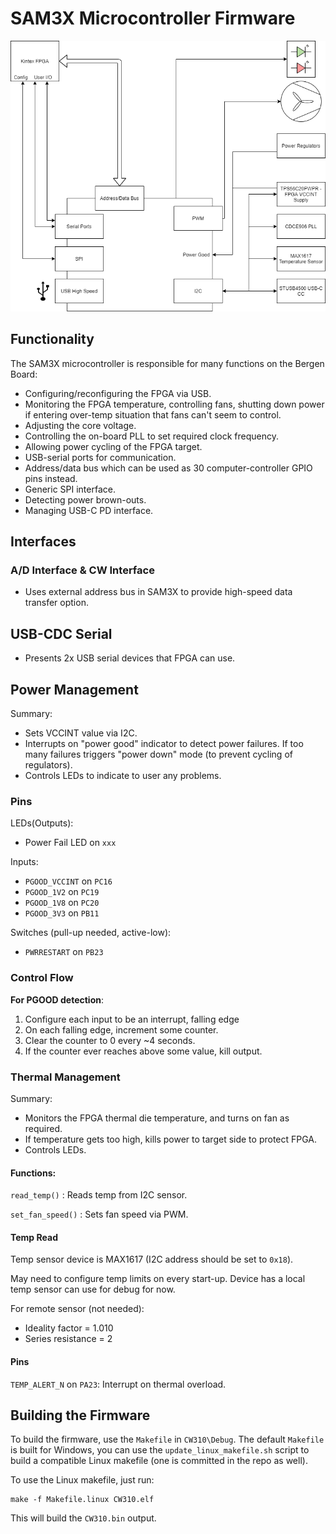 # SAM3X Microcontroller Firmware

<img src="../docs/SAM3Xoverview.png">

## Functionality

The SAM3X microcontroller is responsible for many functions on the Bergen Board:

* Configuring/reconfiguring the FPGA via USB.
* Monitoring the FPGA temperature, controlling fans, shutting down power if entering over-temp situation that fans can't seem to control.
* Adjusting the core voltage.
* Controlling the on-board PLL to set required clock frequency.
* Allowing power cycling of the FPGA target.
* USB-serial ports for communication.
* Address/data bus which can be used as 30 computer-controller GPIO pins instead.
* Generic SPI interface.
* Detecting power brown-outs.
* Managing USB-C PD interface.

## Interfaces

### A/D Interface & CW Interface

* Uses external address bus in SAM3X to provide high-speed data transfer option.

## USB-CDC Serial

* Presents 2x USB serial devices that FPGA can use.

## Power Management

Summary:

* Sets VCCINT value via I2C.
* Interrupts on "power good" indicator to detect power failures. If too many failures triggers "power down" mode (to prevent cycling of regulators).
* Controls LEDs to indicate to user any problems.

### Pins

LEDs(Outputs):

* Power Fail LED on `xxx`

Inputs:

* `PGOOD_VCCINT` on `PC16`
* `PGOOD_1V2` on `PC19`
* `PGOOD_1V8` on `PC20`
* `PGOOD_3V3` on `PB11`

Switches (pull-up needed, active-low):

* `PWRRESTART` on `PB23`

### Control Flow

**For PGOOD detection**:

1. Configure each input to be an interrupt, falling edge
2. On each falling edge, increment some counter.
3. Clear the counter to 0 every ~4 seconds.
4. If the counter ever reaches above some value, kill output.

### Thermal Management

Summary:

* Monitors the FPGA thermal die temperature, and turns on fan as required.
* If temperature gets too high, kills power to target side to protect FPGA.
* Controls LEDs.

#### Functions:

`read_temp()` : Reads temp from I2C sensor.

`set_fan_speed()` : Sets fan speed via PWM.

#### Temp Read

Temp sensor device is MAX1617 (I2C address should be set to `0x18`).

May need to configure temp limits on every start-up. Device has a local temp sensor can use for debug for now.

For remote sensor (not needed):

* Ideality factor = 1.010
* Series resistance = 2

#### Pins

`TEMP_ALERT_N` on `PA23`: Interrupt on thermal overload.

## Building the Firmware

To build the firmware, use the `Makefile` in `CW310\Debug`. The default `Makefile` is built for Windows,
you can use the `update_linux_makefile.sh` script to build a compatible Linux makefile (one is committed
in the repo as well).

To use the Linux makefile, just run:

```
make -f Makefile.linux CW310.elf
```

This will build the `CW310.bin` output.